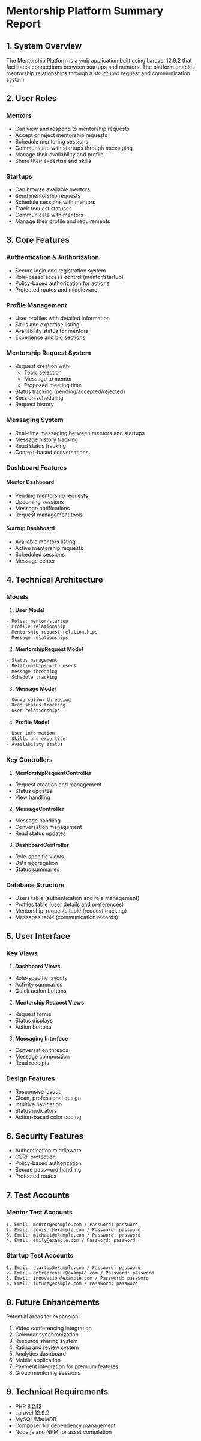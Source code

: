 # Mentorship Platform Summary Report

## 1. System Overview
The Mentorship Platform is a web application built using Laravel 12.9.2 that facilitates connections between startups and mentors. The platform enables mentorship relationships through a structured request and communication system.

## 2. User Roles

### Mentors
- Can view and respond to mentorship requests
- Accept or reject mentorship requests
- Schedule mentoring sessions
- Communicate with startups through messaging
- Manage their availability and profile
- Share their expertise and skills

### Startups
- Can browse available mentors
- Send mentorship requests
- Schedule sessions with mentors
- Track request statuses
- Communicate with mentors
- Manage their profile and requirements

## 3. Core Features

### Authentication & Authorization
- Secure login and registration system
- Role-based access control (mentor/startup)
- Policy-based authorization for actions
- Protected routes and middleware

### Profile Management
- User profiles with detailed information
- Skills and expertise listing
- Availability status for mentors
- Experience and bio sections

### Mentorship Request System
- Request creation with:
  - Topic selection
  - Message to mentor
  - Proposed meeting time
- Status tracking (pending/accepted/rejected)
- Session scheduling
- Request history

### Messaging System
- Real-time messaging between mentors and startups
- Message history tracking
- Read status tracking
- Context-based conversations

### Dashboard Features

#### Mentor Dashboard
- Pending mentorship requests
- Upcoming sessions
- Message notifications
- Request management tools

#### Startup Dashboard
- Available mentors listing
- Active mentorship requests
- Scheduled sessions
- Message center

## 4. Technical Architecture

### Models

1. **User Model**
```php
- Roles: mentor/startup
- Profile relationship
- Mentorship request relationships
- Message relationships
```

2. **MentorshipRequest Model**
```php
- Status management
- Relationships with users
- Message threading
- Schedule tracking
```

3. **Message Model**
```php
- Conversation threading
- Read status tracking
- User relationships
```

4. **Profile Model**
```php
- User information
- Skills and expertise
- Availability status
```

### Key Controllers

1. **MentorshipRequestController**
- Request creation and management
- Status updates
- View handling

2. **MessageController**
- Message handling
- Conversation management
- Read status updates

3. **DashboardController**
- Role-specific views
- Data aggregation
- Status summaries

### Database Structure
- Users table (authentication and role management)
- Profiles table (user details and preferences)
- Mentorship_requests table (request tracking)
- Messages table (communication records)

## 5. User Interface

### Key Views
1. **Dashboard Views**
- Role-specific layouts
- Activity summaries
- Quick action buttons

2. **Mentorship Request Views**
- Request forms
- Status displays
- Action buttons

3. **Messaging Interface**
- Conversation threads
- Message composition
- Read receipts

### Design Features
- Responsive layout
- Clean, professional design
- Intuitive navigation
- Status indicators
- Action-based color coding

## 6. Security Features
- Authentication middleware
- CSRF protection
- Policy-based authorization
- Secure password handling
- Protected routes

## 7. Test Accounts

### Mentor Test Accounts
```
1. Email: mentor@example.com / Password: password
2. Email: advisor@example.com / Password: password
3. Email: michael@example.com / Password: password
4. Email: emily@example.com / Password: password
```

### Startup Test Accounts
```
1. Email: startup@example.com / Password: password
2. Email: entrepreneur@example.com / Password: password
3. Email: innovation@example.com / Password: password
4. Email: future@example.com / Password: password
```

## 8. Future Enhancements
Potential areas for expansion:
1. Video conferencing integration
2. Calendar synchronization
3. Resource sharing system
4. Rating and review system
5. Analytics dashboard
6. Mobile application
7. Payment integration for premium features
8. Group mentoring sessions

## 9. Technical Requirements
- PHP 8.2.12
- Laravel 12.9.2
- MySQL/MariaDB
- Composer for dependency management
- Node.js and NPM for asset compilation 